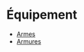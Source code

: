 # Équipement  <!-- {docsify-ignore} -->

- [Armes](equipement/armes.md)
- [Armures](equipement/armures.md)